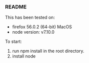 ### README

This has been tested on:
* firefox 56.0.2 (64-bit) MacOS
* node version: v7.10.0

To start:
1. run npm install in the root directory.
2. install node